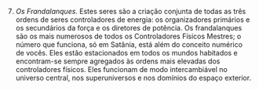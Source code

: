7. *Os Frandalanques*. Estes seres são a criação conjunta de todas as três ordens de seres controladores de energia: os organizadores primários e  os secundários da força e os diretores de potência. Os frandalanques são os mais numerosos de todos os Controladores Físicos Mestres; o número que funciona, só em Satânia, está além do conceito numérico de vocês. Eles estão estacionados em todos os mundos habitados e encontram-se sempre agregados às ordens mais elevadas dos controladores físicos. Eles funcionam de modo intercambiável no universo central, nos superuniversos e nos domínios do espaço exterior.